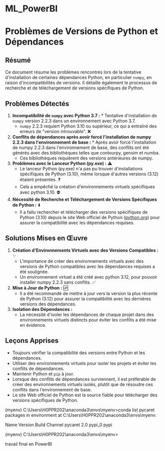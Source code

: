 # ML_PowerBI

# Problèmes de Versions de Python et Dépendances 

## Résumé

Ce document résume les problèmes rencontrés lors de la tentative d'installation de certaines dépendances Python, en particulier `numpy`, en raison d'incompatibilités de versions. Il détaille également le processus de recherche et de téléchargement de versions spécifiques de Python. 

## Problèmes Détectés

1.  **Incompatibilité de `numpy` avec Python 3.7 :** * Tentative d'installation de `numpy` version 2.2.3 dans un environnement avec Python 3.7.
    * `numpy` 2.2.3 requiert Python 3.10 ou supérieur, ce qui a entraîné des erreurs de "version introuvable". ❌
2.  **Conflits de dépendances après avoir forcé l'installation de numpy 2.2.3 dans l'environnement de base :** * Après avoir forcé l'installation de numpy 2.2.3 dans l'environnement de base, des conflits ont été générés avec des bibliothèques telles que contourpy, gensim et numba. 
    * Ces bibliothèques requièrent des versions antérieures de numpy. 
3.  **Problèmes avec le Lanceur Python (py.exe) :** ⚠️
    * Le lanceur Python (py.exe) n'a pas pu trouver d'installations spécifiques de Python (3.10), même lorsque d'autres versions (3.12) étaient présentes. ❓
    * Cela a empêché la création d'environnements virtuels spécifiques avec python 3.10. ⛔
4.  **Nécessité de Recherche et Téléchargement de Versions Spécifiques de Python :** ⬇️
    * Il a fallu rechercher et télécharger des versions spécifiques de Python (3.10) depuis le site Web officiel de Python ([python.org](https://www.python.org/downloads/)) pour assurer la compatibilité avec les dépendances requises. 

## Solutions Mises en Œuvre

1.  **Création d'Environnements Virtuels avec des Versions Compatibles :** ✨
    * L'importance de créer des environnements virtuels avec des versions de Python compatibles avec les dépendances requises a été soulignée.
    * Un environnement virtuel a été créé avec python 3.12, pour pouvoir installer numpy 2.2.3 sans conflits. ✅
2.  **Mise à Jour de Python :** 🆙
    * Il a été recommandé de mettre à jour vers la version la plus récente de Python (3.12) pour assurer la compatibilité avec les dernières versions des dépendances. 
3.  **Isolation des Dépendances :** ️
    * La nécessité d'isoler les dépendances de chaque projet dans des environnements virtuels distincts pour éviter les conflits a été mise en évidence. 

## Leçons Apprises

* Toujours vérifier la compatibilité des versions entre Python et les dépendances. 
* Utiliser des environnements virtuels pour isoler les projets et éviter les conflits de dépendances. 
* Maintenir Python et `pip` à jour. 
* Lorsque des conflits de dépendances surviennent, il est préférable de créer des environnements virtuels isolés, plutôt que de résoudre ces conflits dans l'environnement de base. 
* Le site Web officiel de Python est la source fiable pour télécharger des versions spécifiques de Python.


(myenv) C:\Users\H0PPR202\anaconda3\envs\myenv>conda list pycaret
packages in environment at C:\Users\H0PPR202\anaconda3\envs\myenv:

Name                    Version                   Build  Channel
pycaret                   2.0                      pypi_0    pypi

(myenv) C:\Users\H0PPR202\anaconda3\envs\myenv>






travail final en PowerBI
